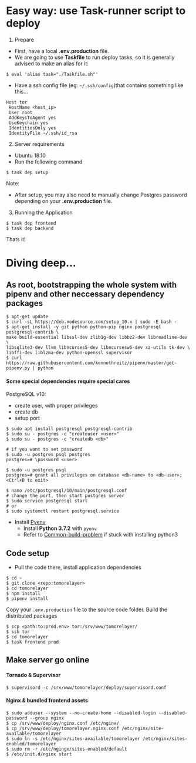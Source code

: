 # Easy way: use Task-runner script to deploy

1. Prepare
- First, have a local **.env.production** file.
- We are going to use **Taskfile** to run deploy tasks, so it is generally advised to make an alias for it:
``` shell
$ eval 'alias task="./Taskfile.sh"'
```
- Have a ssh config file (eg: `~/.ssh/config`)that contains something like this...
```
Host tor
 HostName <host_ip>
 User root
 AddKeysToAgent yes
 UseKeychain yes
 IdentitiesOnly yes
 IdentityFile ~/.ssh/id_rsa
```

2. Server requirements
- Ubuntu 18.10
- Run the following command
``` shell
$ task dep setup
```

Note:
- After setup, you may also need to manually change Postgres password depending on your **.env.production** file.

3. Running the Application
``` shell
$ task dep frontend
$ task dep backend
```

Thats it!



# Diving deep...
## As root, bootstrapping the whole system with pipenv and other neccessary dependency packages
``` shell
$ apt-get update
$ curl -sL https://deb.nodesource.com/setup_10.x | sudo -E bash -
$ apt-get install -y git python python-pip nginx postgresql postgresql-contrib \
make build-essential libssl-dev zlib1g-dev libbz2-dev libreadline-dev \
libsqlite3-dev llvm libncurses5-dev libncursesw5-dev xz-utils tk-dev \
libffi-dev liblzma-dev python-openssl supervisor
$ curl https://raw.githubusercontent.com/kennethreitz/pipenv/master/get-pipenv.py | python
```

#### Some special dependencies require special cares
PostgreSQL v10:
- create user, with proper privileges
- create db
- setup port
``` shell
$ sudo apt install postgresql postgresql-contrib
$ sudo su - postgres -c "createuser <user>"
$ sudo su - postgres -c "createdb <db>"

# if you want to set password
$ sudo -u postgres psql postgres
postgres=# \password <user>

$ sudo -u postgres psql
postgres=# grant all privileges on database <db-name> to <db-user>;
<Ctrl+D to exit>

$ nano /etc/postgresql/10/main/postgresql.conf
# change the port, then start postgres server
$ sudo service postgresql start
# or
$ sudo systemctl restart postgresql.service
```

- Install [Pyenv](https://github.com/pyenv/pyenv#installation )
  - Install **Python 3.7.2** with `pyenv`
  - Refer to [Common-build-problem](https://github.com/pyenv/pyenv/wiki/Common-build-problems ) if stuck with installing python3


## Code setup
- Pull the code there, install application dependencies
```shell
$ cd ~
$ git clone <repo:tomorelayer>
$ cd tomorelayer
$ npm install
$ pipenv install
```

Copy your `.env.production` file to the source code folder. Build the distributed packages
```shell
$ scp <path:to:prod.env> tor:/srv/www/tomorelayer/
$ ssh tor
$ cd tomorelayer
$ task frontend prod
```


## Make server go online
#### Tornado & Supervisor
```shell
$ supervisord -c /srv/www/tomorelayer/deploy/supervisord.conf
```

#### Nginx & bundled frontend assets
```shell
$ sudo adduser --system --no-create-home --disabled-login --disabled-password --group nginx
$ cp /srv/www/deploy/nginx.conf /etc/nginx/
$ cp /srv/www/deploy/tomorelayer.nginx.conf /etc/nginx/site-available/tomorelayer
$ sudo ln -s /etc/nginx/sites-available/tomorelayer /etc/nginx/sites-enabled/tomorelayer
$ sudo rm -r /etc/ngingx/sites-enabled/default
$ /etc/init.d/nginx start
```

